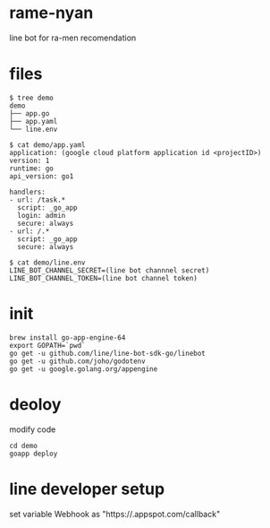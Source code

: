 # rame-nyan

line bot for ra-men recomendation

# files
```
$ tree demo
demo
├── app.go
├── app.yaml
└── line.env

$ cat demo/app.yaml
application: (google cloud platform application id <projectID>)
version: 1
runtime: go
api_version: go1

handlers:
- url: /task.*
  script: _go_app
  login: admin
  secure: always
- url: /.*
  script: _go_app
  secure: always

$ cat demo/line.env
LINE_BOT_CHANNEL_SECRET=(line bot channnel secret)
LINE_BOT_CHANNEL_TOKEN=(line bot channel token)
```

# init

```
brew install go-app-engine-64
export GOPATH=`pwd`
go get -u github.com/line/line-bot-sdk-go/linebot
go get -u github.com/joho/godotenv
go get -u google.golang.org/appengine
```

# deoloy
modify code
```
cd demo
goapp deploy
```


# line developer setup

set variable Webhook as "https://<projectID>.appspot.com/callback"

